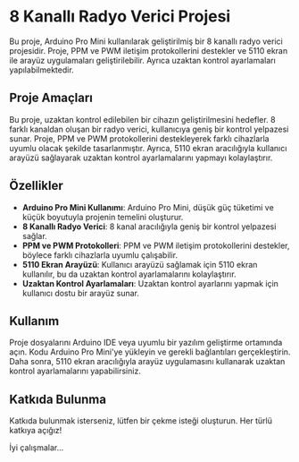 # 8 Kanallı Radyo Verici Projesi

Bu proje, Arduino Pro Mini kullanılarak geliştirilmiş bir 8 kanallı radyo verici projesidir. Proje, PPM ve PWM iletişim protokollerini destekler ve 5110 ekran ile arayüz uygulamaları geliştirilebilir. Ayrıca uzaktan kontrol ayarlamaları yapılabilmektedir.

## Proje Amaçları

Bu proje, uzaktan kontrol edilebilen bir cihazın geliştirilmesini hedefler. 8 farklı kanaldan oluşan bir radyo verici, kullanıcıya geniş bir kontrol yelpazesi sunar. Proje, PPM ve PWM protokollerini destekleyerek farklı cihazlarla uyumlu olacak şekilde tasarlanmıştır. Ayrıca, 5110 ekran aracılığıyla kullanıcı arayüzü sağlayarak uzaktan kontrol ayarlamalarını yapmayı kolaylaştırır.

## Özellikler

- **Arduino Pro Mini Kullanımı**: Arduino Pro Mini, düşük güç tüketimi ve küçük boyutuyla projenin temelini oluşturur.
- **8 Kanallı Radyo Verici**: 8 kanal aracılığıyla geniş bir kontrol yelpazesi sağlar.
- **PPM ve PWM Protokolleri**: PPM ve PWM iletişim protokollerini destekler, böylece farklı cihazlarla uyumlu çalışabilir.
- **5110 Ekran Arayüzü**: Kullanıcı arayüzü sağlamak için 5110 ekran kullanılır, bu da uzaktan kontrol ayarlamalarını kolaylaştırır.
- **Uzaktan Kontrol Ayarlamaları**: Uzaktan kontrol ayarlarını yapmak için kullanıcı dostu bir arayüz sunar.

## Kullanım

Proje dosyalarını Arduino IDE veya uyumlu bir yazılım geliştirme ortamında açın. Kodu Arduino Pro Mini'ye yükleyin ve gerekli bağlantıları gerçekleştirin. Daha sonra, 5110 ekran aracılığıyla arayüz uygulamasını kullanarak uzaktan kontrol ayarlamalarını yapabilirsiniz.

## Katkıda Bulunma

Katkıda bulunmak isterseniz, lütfen bir çekme isteği oluşturun. Her türlü katkıya açığız!

İyi çalışmalar...
